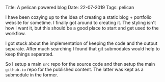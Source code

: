 Title: A pelican powered blog
Date: 22-07-2019
Tags: pelican

I have been cozying up to the idea of creating a static blog + portfolio website for sometime. I finally got around to creating it. The styling isn't how I want it, but this should be a good place to start and get used to the workflow.

I got stuck about the implementation of keeping the code and the output separate. After much searching I found that git submodules would help to keep things separated.

So I setup a main `src` repo for the source code and then setup the main `github.io` repo for the published content. The latter was kept as a submodule in the former.